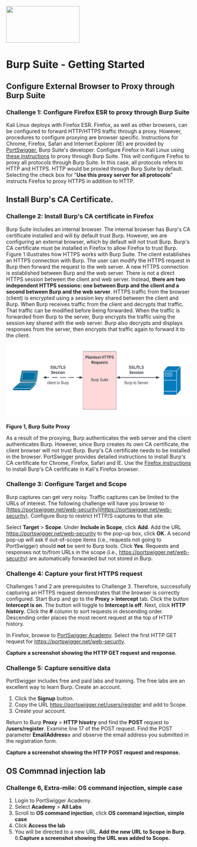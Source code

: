 <img src="https://www.tamusa.edu/brandguide/jpeglogos/tamusa_final_logo_bw1.jpg" width="200" height="100"> 

# Burp Suite - Getting Started

## Configure External Browser to Proxy through Burp Suite
### Challenge 1: Configure Firefox ESR to proxy through Burp Suite
Kali Linux deploys with Firefox ESR. Firefox, as well as other browsers, can be configured to forward HTTP/HTTPS traffic through a proxy. However, procedures to configure proxying are browser specific. Instructions for Chrome, Firefox, Safari and Internet Explorer (IE) are provided by [PortSwigger](https://portswigger.net/burp/documentation/desktop/external-browser-config), Burp Suite's developer. 
Configure Firefox in Kali Linux using [these instructions](https://portswigger.net/burp/documentation/desktop/external-browser-config/browser-config-firefox) to proxy through Burp Suite. This will configure Firefox to proxy all protocols through Burp Suite. In this case, all protocols refers to HTTP and HTTPS. HTTP would be proxied through Burp Suite by default. Selecting the check box for "**Use this proxy server for all protocols**" instructs Firefox to proxy HTTPS in addition to HTTP.

## Install Burp's CA Certificate.
### Challenge 2: Install Burp's CA certificate in Firefox
Burp Suite includes an internal browser. The internal browser has Burp's CA certificate installed and will by default trust Burp. However, we are configuring an external browser, which by default will not trust Burp. Burp's CA certificate must be installed in Firefox to allow Firefox to trust Burp. Figure 1 illustrates how HTTPS works with Burp Suite. The client establishes an HTTPS connection with Burp. The user can modify the HTTPS request in Burp then forward the request to the web server. A new HTTPS connection is established between Burp and the web server. There is not a direct HTTPS session between the client and web server. Instead, **there are two independent HTTPS sessions: one between Burp and the client and a second between Burp and the web server**. HTTPS traffic from the browser (client) is encrypted using a session key shared between the client and Burp. When Burp receives traffic from the client and decrypts that traffic. That traffic can be modified before being forwarded. When the traffic is forwarded from Burp to the server, Burp encrypts the traffic using the session key shared with the web server. Burp also decrypts and displays responses from the server, then encrypts that traffic again to forward it to the client.

<img src="../images/burp_proxy2.png" width="600" height="200">

**Figure 1, Burp Suite Proxy**

As a result of the proxying, Burp authenticates the web server and the client authenticates Burp. However, since Burp creates its own CA certificate, the client browser will not trust Burp. Burp's CA certificate needs to be installed in the browser. PortSwigger provides detailed instructions to install Burp's CA certificate for Chrome, Firefox, Safari and IE. Use the [Firefox instructions](https://portswigger.net/burp/documentation/desktop/external-browser-config/certificate/ca-cert-firefox) to install Burp's CA certificate in Kali's Firefox browser.

### Challenge 3: Configure Target and Scope
Burp captures can get very noisy. Traffic captures can be limited to the URLs of interest. The following challenge will have you browse to [https://portswigger.net/web-security](https://portswigger.net/web-security). Configure Burp to restrict HTTP/S captures to that site.

Select **Target** > **Scope**. Under **Include in Scope**, click **Add**. Add the URL https://portswigger.net/web-security to the pop-up box, click **OK**. A second pop-up will ask if out-of-scope items (i.e., requests not going to PortSwigger) should **not** be sent to Burp tools. Click **Yes**. Requests and responses not to/from URLs in the scope (i.e., https://portswigger.net/web-security) are automatically forwarded but not stored in Burp.

### Challenge 4: Capture your first HTTPS request
Challenges 1 and 2 are prerequisites to Challenge 3. Therefore, successfully capturing an HTTPS request demonstrates that the browser is correctly configured. Start Burp and go to the **Proxy > Intercept** tab. Click the button **Intercept is on**. The button will toggle to **Intercept is off**. Next, click **HTTP history**. Click the **#** column to sort requests in descending order. Descending order places the most recent request at the top of HTTP history.

In Firefox, browse to [PortSwigger Academy](https://portswigger.net/web-security). Select the first HTTP GET request for https://portswigger.net/web-security. 

**Capture a screenshot showing the HTTP GET request and response.** 

### Challenge 5: Capture sensitive data
PortSwigger includes free and paid labs and training. The free labs are an excellent way to learn Burp. Create an account. 
1. Click the **Signup** button.
2. Copy the URL https://portswigger.net/users/register and add to Scope. 
3. Create your account.

Return to  Burp **Proxy** > **HTTP hisotry** and find the **POST** request to **/users/register**. Examine line 17 of the POST request. Find the POST parameter **EmailAddress=** and observe the email address you submitted in the registration form.

**Capture a screenshot showing the HTTP POST request and response.**

## OS Commnad injection lab
### Challenge 6, Extra-mile: OS command injection, simple case

1. Login to PortSwigger Academy.
2. Select **Academy** > **All Labs**
3. Scroll to **OS command injection**, click **OS command injection, simple case** 
4. Click **Access the lab**
5. You will be directed to a new URL. **Add the new URL to Scope in Burp**.
6.**Capture a screenshot showing the URL was added to Scope.**
